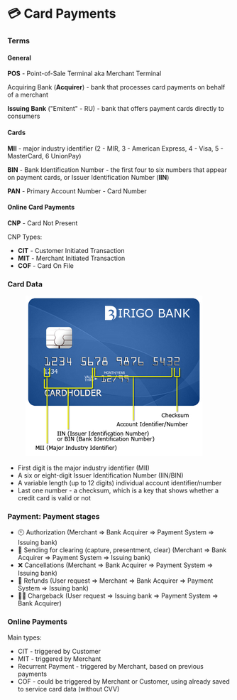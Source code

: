 # 💳 Card Payments

### Terms

#### General

**POS** - Point-of-Sale Terminal aka Merchant Terminal

Acquiring Bank (**Acquirer**) - bank that processes card payments on behalf of a merchant

**Issuing Bank** ("Emitent" - RU) - bank that offers payment cards directly to consumers

#### Cards

**MII** - major industry identifier (2 - MIR, 3 - American Express, 4 - Visa, 5 -  MasterCard, 6 UnionPay)

**BIN** - Bank Identification Number - the first four to six numbers that appear on payment cards, or Issuer Identification Number (**IIN**)

**PAN** - Primary Account Number - Card Number

#### Online Card Payments

**CNP** - Card Not Present

CNP Types:

* **CIT** - Customer Initiated Transaction
* **MIT** - Merchant Initiated Transaction
* **COF** - Card On File&#x20;

### Card Data

<figure><img src="../../.gitbook/assets/изображение (5).png" alt=""><figcaption></figcaption></figure>

* First digit is the major industry identifier (MII)
* A six or eight-digit Issuer Identification Number (IIN/BIN)
* A variable length (up to 12 digits) individual account identifier/number
* Last one number - a checksum, which is a key that shows whether a credit card is valid or not

### Payment: Payment stages

* 🕙 Authorization (Merchant => Bank Acquirer => Payment System => Issuing bank)
* 📄 Sending for clearing (capture, presentment, clear) (Merchant => Bank Acquirer => Payment System => Issuing bank)
* ❌ Cancellations (Merchant => Bank Acquirer => Payment System => Issuing bank)
* 🤑 Refunds (User request => Merchant => Bank Acquirer => Payment System => Issuing bank)
* 🕵️‍♂️ Chargeback (User request => Issuing bank => Payment System => Bank Acquirer)

### Online Payments

Main types:&#x20;

* CIT - triggered by Customer
* MIT - triggered by Merchant
* Recurrent Payment - triggered by Merchant, based on previous payments
* COF - could be triggered by Merchant or Customer, using already saved to service card data (without CVV)

